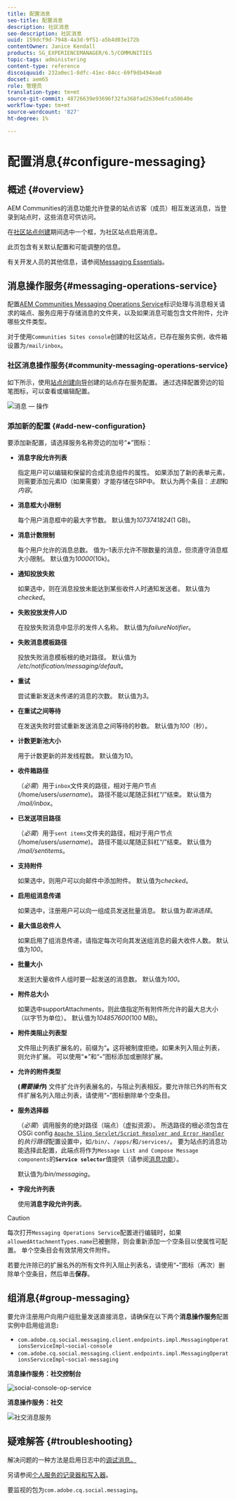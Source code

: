 ```yaml
---
title: 配置消息
seo-title: 配置消息
description: 社区消息
seo-description: 社区消息
uuid: 159dcf9d-7948-4a3d-9f51-a5b4d03e172b
contentOwner: Janice Kendall
products: SG_EXPERIENCEMANAGER/6.5/COMMUNITIES
topic-tags: administering
content-type: reference
discoiquuid: 232a0ec1-8dfc-41ec-84cc-69f9db494ea0
docset: aem65
role: 管理员
translation-type: tm+mt
source-git-commit: 48726639e93696f32fa368fad2630e6fca50640e
workflow-type: tm+mt
source-wordcount: '827'
ht-degree: 1%

---
```



# 配置消息{#configure-messaging}

## 概述 {#overview}

AEM Communities的消息功能允许登录的站点访客（成员）相互发送消息，当登录到站点时，这些消息可供访问。

在[社区站点创建](/help/communities/sites-console.md)期间选中一个框，为社区站点启用消息。

此页包含有关默认配置和可能调整的信息。

有关开发人员的其他信息，请参阅[Messaging Essentials](/help/communities/essentials-messaging.md)。

## 消息操作服务{#messaging-operations-service}

配置[AEM Communities Messaging Operations Service](https://localhost:4502/system/console/configMgr/com.adobe.cq.social.messaging.client.endpoints.impl.MessagingOperationsServiceImpl)标识处理与消息相关请求的端点、服务应用于存储消息的文件夹，以及如果消息可能包含文件附件，允许哪些文件类型。

对于使用`Communities Sites console`创建的社区站点，已存在服务实例，收件箱设置为`/mail/inbox`。

### 社区消息操作服务{#community-messaging-operations-service}

如下所示，使用[站点创建向导](/help/communities/sites-console.md)创建的站点存在服务配置。 通过选择配置旁边的铅笔图标，可以查看或编辑配置。

![消息 — 操作](assets/messaging-operations.png)

### 添加新的配置 {#add-new-configuration}

要添加新配置，请选择服务名称旁边的加号“**+**”图标：

* **消息字段允许列表**

   指定用户可以编辑和保留的合成消息组件的属性。 如果添加了新的表单元素，则需要添加元素ID（如果需要）才能存储在SRP中。 默认为两个条目：*主题*&#x200B;和&#x200B;*内容*。

* **消息框大小限制**

   每个用户消息框中的最大字节数。 默认值为&#x200B;*1073741824*(1 GB)。

* **消息计数限制**

   每个用户允许的消息总数。 值为–1表示允许不限数量的消息，但须遵守消息框大小限制。 默认值为&#x200B;*10000*(10k)。

* **通知投放失败**

   如果选中，则在消息投放未能达到某些收件人时通知发送者。 默认值为&#x200B;*checked*。

* **失败投放发件人ID**

   在投放失败消息中显示的发件人名称。 默认值为&#x200B;*failureNotifier*。

* **失败消息模板路径**

   投放失败消息模板根的绝对路径。 默认值为&#x200B;*/etc/notification/messaging/default*。

* **重试**

   尝试重新发送未传递的消息的次数。 默认值为&#x200B;*3*。

* **在重试之间等待**

   在发送失败时尝试重新发送消息之间等待的秒数。 默认值为&#x200B;*100*（秒）。

* **计数更新池大小**

   用于计数更新的并发线程数。 默认值为&#x200B;*10*。

* **收件箱路径**

   （*必需*）用于`inbox`文件夹的路径，相对于用户节点(/home/users/*username*)。 路径不能以尾随正斜杠“/”结束。 默认值为&#x200B;*/mail/inbox*。

* **已发送项目路径**

   （*必需*）用于`sent items`文件夹的路径，相对于用户节点(/home/users/*username*)。 路径不能以尾随正斜杠“/”结束。 默认值为&#x200B;*/mail/sentitems*。

* **支持附件**

   如果选中，则用户可以向邮件中添加附件。 默认值为&#x200B;*checked*。

* **启用组消息传递**

   如果选中，注册用户可以向一组成员发送批量消息。 默认值为&#x200B;*取消选择*。

* **最大值总收件人**

   如果启用了组消息传递，请指定每次可向其发送组消息的最大收件人数。 默认值为&#x200B;*100*。

* **批量大小**

   发送到大量收件人组时要一起发送的消息数。 默认值为&#x200B;*100*。

* **附件总大小**

   如果选中supportAttachments，则此值指定所有附件所允许的最大总大小（以字节为单位）。 默认值为&#x200B;*104857600*(100 MB)。

* **附件类阻止列表型**

   文件阻止列表扩展名的，前缀为“**。**&#x200B;这将被制度拒绝。如果未列入阻止列表，则允许扩展。 可以使用“**+**”和“**-**”图标添加或删除扩展。

* **允许的附件类型**

   **(*需要操作*)** 文件扩允许列表展名的，与阻止列表相反。要允许除已外的所有文件扩展名列入阻止列表，请使用“**-**”图标删除单个空条目。

* **服务选择器**

   （*必需*）调用服务的绝对路径（端点）（虚拟资源）。 所选路径的根必须包含在OSGi config [ `Apache Sling Servlet/Script Resolver and Error Handler`](https://localhost:4502/system/console/configMgr/org.apache.sling.servlets.resolver.SlingServletResolver)的&#x200B;*执行路径*&#x200B;配置设置中，如`/bin/`、`/apps/`和`/services/`。 要为站点的消息功能选择此配置，此端点将作为`Message List and Compose Message components`的&#x200B;**`Service selector`**&#x200B;值提供（请参阅[消息功能](/help/communities/configure-messaging.md)）。

   默认值为&#x200B;*/bin/messaging*。

* **字段允许列表**

   使用&#x200B;**消息字段允许列表**。

>[!CAUTION]
>
>每次打开`Messaging Operations Service`配置进行编辑时，如果`allowedAttachmentTypes.name`已被删除，则会重新添加一个空条目以使属性可配置。 单个空条目会有效禁用文件附件。
>
>若要允许除已的扩展名外的所有文件列入阻止列表名，请使用“**-**”图标（再次）删除单个空条目，然后单击&#x200B;**保存**。

## 组消息{#group-messaging}

要允许注册用户向用户组批量发送直接消息，请确保在以下两个&#x200B;**消息操作服务**&#x200B;配置实例中启用组消息&#x200B;**:**

* `com.adobe.cq.social.messaging.client.endpoints.impl.MessagingOperationsServiceImpl~social-console`
* `com.adobe.cq.social.messaging.client.endpoints.impl.MessagingOperationsServiceImpl~social-messaging`

**消息操作服务：社交控制台**

![social-console-op-service](assets/social-console-op-service.png)

**消息操作服务：社交**

![社交消息服务](assets/social-message-op-service.png)

## 疑难解答 {#troubleshooting}

解决问题的一种方法是启用日志中的[调试消息。](/help/sites-administering/troubleshooting.md)

另请参阅[个人服务的记录器和写入器](/help/sites-deploying/configure-logging.md#loggers-and-writers-for-individual-services)。

要监视的包为`com.adobe.cq.social.messaging`。
